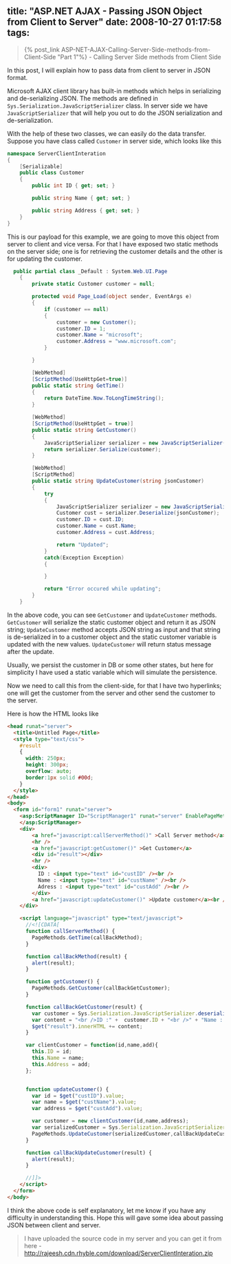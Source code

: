 title: "ASP.NET AJAX - Passing JSON Object from Client to Server"
date: 2008-10-27 01:17:58
tags:
---

> {% post_link ASP-NET-AJAX-Calling-Server-Side-methods-from-Client-Side "Part 1"%} - Calling Server Side methods from Client Side

In this post, I will explain how to pass data from client to server in JSON format.

Microsoft AJAX client library has built-in methods which helps in serializing and de-serializing JSON. The methods are defined in `Sys.Serialization.JavaScriptSerializer` class. In server side we have `JavaScriptSerializer` that will help you out to do the JSON serialization and de-serialization.

With the help of these two classes, we can easily do the data transfer. Suppose you have class called `Customer` in server side, which looks like this

```cs
namespace ServerClientInteration
{
    [Serializable]
    public class Customer
    {
        public int ID { get; set; }

        public string Name { get; set; }

        public string Address { get; set; }
    }
}
```

This is our payload for this example, we are going to move this object from server to client and vice versa. For that I have exposed two static methods on the server side; one is for retrieving the customer details and the other is for updating the customer.

```cs
  public partial class _Default : System.Web.UI.Page
    {
        private static Customer customer = null;

        protected void Page_Load(object sender, EventArgs e)
        {
            if (customer == null)
            {
                customer = new Customer();
                customer.ID = 1;
                customer.Name = "microsoft";
                customer.Address = "www.microsoft.com";
            }

        }

        [WebMethod]
        [ScriptMethod(UseHttpGet=true)]
        public static string GetTime()
        {
            return DateTime.Now.ToLongTimeString();
        }

        [WebMethod]
        [ScriptMethod(UseHttpGet = true)]
        public static string GetCustomer()
        {
            JavaScriptSerializer serializer = new JavaScriptSerializer();
            return serializer.Serialize(customer);
        }

        [WebMethod]
        [ScriptMethod]
        public static string UpdateCustomer(string jsonCustomer)
        {
            try
            {
                JavaScriptSerializer serializer = new JavaScriptSerializer();
                Customer cust = serializer.Deserialize(jsonCustomer);
                customer.ID = cust.ID;
                customer.Name = cust.Name;
                customer.Address = cust.Address;

                return "Updated";
            }
            catch(Exception Exception)
            {

            }

            return "Error occured while updating";
        }
    }
```

In the above code, you can see `GetCustomer` and `UpdateCustomer` methods. `GetCustomer` will serialize the static customer object and return it as JSON string; `UpdateCustomer` method accepts JSON string as input and that string is de-serialized in to a customer object and the static customer variable is updated with the new values. `UpdateCustomer` will return status message after the update.

Usually, we persist the customer in DB or some other states, but here for simplicity I have used a static variable which will simulate the persistence.

Now we need to call this from the client-side, for that I have two hyperlinks; one will get the customer from the server and other send the customer to the server.

Here is how the HTML looks like

```html
<head runat="server">
  <title>Untitled Page</title>
  <style type="text/css">  
    #result
    {
      width: 250px;
      height: 300px;
      overflow: auto;
      border:1px solid #00d;
    }
  </style>
</head>
<body>
  <form id="form1" runat="server">
    <asp:ScriptManager ID="ScriptManager1" runat="server" EnablePageMethods="true">
    </asp:ScriptManager>
    <div>
        <a href="javascript:callServerMethod()" >Call Server method</a>
        <hr />
        <a href="javascript:getCustomer()" >Get Customer</a>
        <div id="result"></div>
        <hr />
        <div>
          ID : <input type="text" id="custID" /><br />
          Name : <input type="text" id="custName" /><br />
          Adress : <input type="text" id="custAdd" /><br />
        </div>
        <a href="javascript:updateCustomer()" >Update customer</a><br />
    </div>

    <script language="javascript" type="text/javascript">
      //<![CDATA[
      function callServerMethod() {
        PageMethods.GetTime(callBackMethod);
      }

      function callBackMethod(result) {
        alert(result);
      }

      function getCustomer() {
        PageMethods.GetCustomer(callBackGetCustomer);
      }

      function callBackGetCustomer(result) {
        var customer = Sys.Serialization.JavaScriptSerializer.deserialize(result);
        var content = "<br />ID :" +  customer.ID + "<br />" + "Name : " + customer.Name + "<br />" + "Address : " + customer.Address;
        $get("result").innerHTML += content;
      }

      var clientCustomer = function(id,name,add){
        this.ID = id;
        this.Name = name;
        this.Address = add;
      };


      function updateCustomer() {
        var id = $get("custID").value;
        var name = $get("custName").value;
        var address = $get("custAdd").value;

        var customer = new clientCustomer(id,name,address);
        var serializedCustomer = Sys.Serialization.JavaScriptSerializer.serialize(customer);
        PageMethods.UpdateCustomer(serializedCustomer,callBackUpdateCustomer);
      }

      function callBackUpdateCustomer(result) {
        alert(result);
      }

      //]]>
    </script>
  </form>
</body>
```

I think the above code is self explanatory, let me know if you have any difficulty in understanding this. Hope this will gave some idea about passing JSON between client and server.

> I have uploaded the source code in my server and you can get it from here - http://rajeesh.cdn.rhyble.com/download/ServerClientInteration.zip
